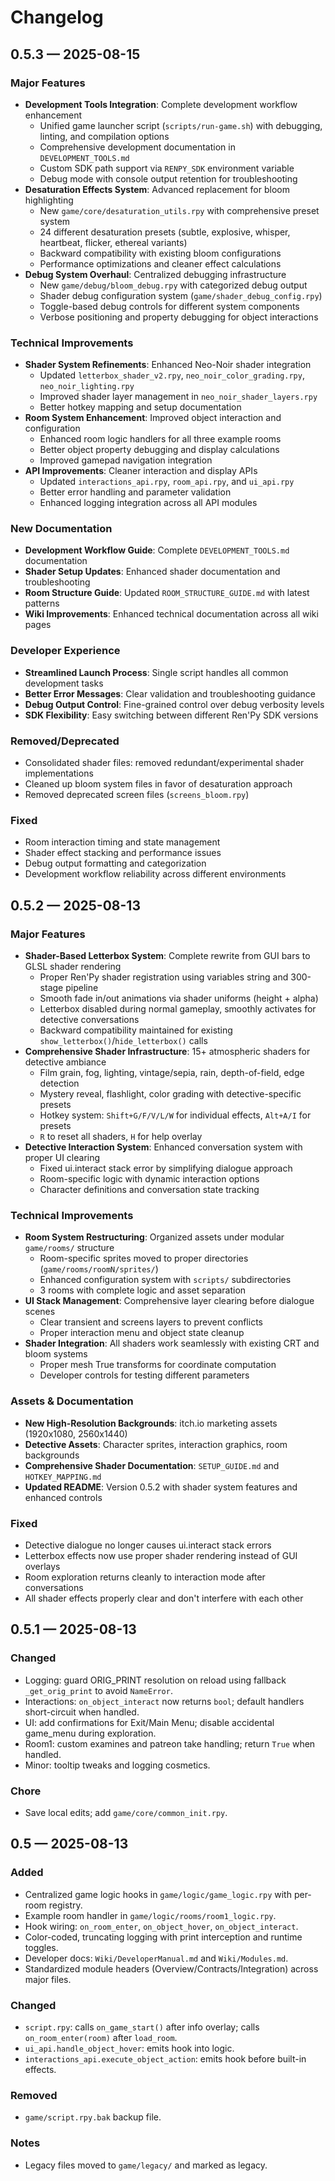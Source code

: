 # Changelog

## 0.5.3 — 2025-08-15

### Major Features
- **Development Tools Integration**: Complete development workflow enhancement
  - Unified game launcher script (`scripts/run-game.sh`) with debugging, linting, and compilation options
  - Comprehensive development documentation in `DEVELOPMENT_TOOLS.md`
  - Custom SDK path support via `RENPY_SDK` environment variable
  - Debug mode with console output retention for troubleshooting
- **Desaturation Effects System**: Advanced replacement for bloom highlighting
  - New `game/core/desaturation_utils.rpy` with comprehensive preset system
  - 24 different desaturation presets (subtle, explosive, whisper, heartbeat, flicker, ethereal variants)
  - Backward compatibility with existing bloom configurations
  - Performance optimizations and cleaner effect calculations
- **Debug System Overhaul**: Centralized debugging infrastructure
  - New `game/debug/bloom_debug.rpy` with categorized debug output
  - Shader debug configuration system (`game/shader_debug_config.rpy`)
  - Toggle-based debug controls for different system components
  - Verbose positioning and property debugging for object interactions

### Technical Improvements
- **Shader System Refinements**: Enhanced Neo-Noir shader integration
  - Updated `letterbox_shader_v2.rpy`, `neo_noir_color_grading.rpy`, `neo_noir_lighting.rpy`
  - Improved shader layer management in `neo_noir_shader_layers.rpy`
  - Better hotkey mapping and setup documentation
- **Room System Enhancement**: Improved object interaction and configuration
  - Enhanced room logic handlers for all three example rooms
  - Better object property debugging and display calculations
  - Improved gamepad navigation integration
- **API Improvements**: Cleaner interaction and display APIs
  - Updated `interactions_api.rpy`, `room_api.rpy`, and `ui_api.rpy`
  - Better error handling and parameter validation
  - Enhanced logging integration across all API modules

### New Documentation
- **Development Workflow Guide**: Complete `DEVELOPMENT_TOOLS.md` documentation
- **Shader Setup Updates**: Enhanced shader documentation and troubleshooting
- **Room Structure Guide**: Updated `ROOM_STRUCTURE_GUIDE.md` with latest patterns
- **Wiki Improvements**: Enhanced technical documentation across all wiki pages

### Developer Experience
- **Streamlined Launch Process**: Single script handles all common development tasks
- **Better Error Messages**: Clear validation and troubleshooting guidance
- **Debug Output Control**: Fine-grained control over debug verbosity levels
- **SDK Flexibility**: Easy switching between different Ren'Py SDK versions

### Removed/Deprecated
- Consolidated shader files: removed redundant/experimental shader implementations
- Cleaned up bloom system files in favor of desaturation approach
- Removed deprecated screen files (`screens_bloom.rpy`)

### Fixed
- Room interaction timing and state management
- Shader effect stacking and performance issues
- Debug output formatting and categorization
- Development workflow reliability across different environments

## 0.5.2 — 2025-08-13

### Major Features
- **Shader-Based Letterbox System**: Complete rewrite from GUI bars to GLSL shader rendering
  - Proper Ren'Py shader registration using variables string and 300-stage pipeline
  - Smooth fade in/out animations via shader uniforms (height + alpha)
  - Letterbox disabled during normal gameplay, smoothly activates for detective conversations
  - Backward compatibility maintained for existing `show_letterbox()`/`hide_letterbox()` calls
- **Comprehensive Shader Infrastructure**: 15+ atmospheric shaders for detective ambiance
  - Film grain, fog, lighting, vintage/sepia, rain, depth-of-field, edge detection
  - Mystery reveal, flashlight, color grading with detective-specific presets
  - Hotkey system: `Shift+G/F/V/L/W` for individual effects, `Alt+A/I` for presets
  - `R` to reset all shaders, `H` for help overlay
- **Detective Interaction System**: Enhanced conversation system with proper UI clearing
  - Fixed ui.interact stack error by simplifying dialogue approach
  - Room-specific logic with dynamic interaction options
  - Character definitions and conversation state tracking

### Technical Improvements
- **Room System Restructuring**: Organized assets under modular `game/rooms/` structure
  - Room-specific sprites moved to proper directories (`game/rooms/roomN/sprites/`)
  - Enhanced configuration system with `scripts/` subdirectories
  - 3 rooms with complete logic and asset separation
- **UI Stack Management**: Comprehensive layer clearing before dialogue scenes
  - Clear transient and screens layers to prevent conflicts
  - Proper interaction menu and object state cleanup
- **Shader Integration**: All shaders work seamlessly with existing CRT and bloom systems
  - Proper mesh True transforms for coordinate computation
  - Developer controls for testing different parameters

### Assets & Documentation
- **New High-Resolution Backgrounds**: itch.io marketing assets (1920x1080, 2560x1440)
- **Detective Assets**: Character sprites, interaction graphics, room backgrounds
- **Comprehensive Shader Documentation**: `SETUP_GUIDE.md` and `HOTKEY_MAPPING.md`
- **Updated README**: Version 0.5.2 with shader system features and enhanced controls

### Fixed
- Detective dialogue no longer causes ui.interact stack errors
- Letterbox effects now use proper shader rendering instead of GUI overlays
- Room exploration returns cleanly to interaction mode after conversations
- All shader effects properly clear and don't interfere with each other

## 0.5.1 — 2025-08-13

### Changed
- Logging: guard ORIG_PRINT resolution on reload using fallback `_get_orig_print` to avoid `NameError`.
- Interactions: `on_object_interact` now returns `bool`; default handlers short-circuit when handled.
- UI: add confirmations for Exit/Main Menu; disable accidental game_menu during exploration.
- Room1: custom examines and patreon take handling; return `True` when handled.
- Minor: tooltip tweaks and logging cosmetics.

### Chore
- Save local edits; add `game/core/common_init.rpy`.

## 0.5 — 2025-08-13

### Added
- Centralized game logic hooks in `game/logic/game_logic.rpy` with per-room registry.
- Example room handler in `game/logic/rooms/room1_logic.rpy`.
- Hook wiring: `on_room_enter`, `on_object_hover`, `on_object_interact`.
- Color-coded, truncating logging with print interception and runtime toggles.
- Developer docs: `Wiki/DeveloperManual.md` and `Wiki/Modules.md`.
- Standardized module headers (Overview/Contracts/Integration) across major files.

### Changed
- `script.rpy`: calls `on_game_start()` after info overlay; calls `on_room_enter(room)` after `load_room`.
- `ui_api.handle_object_hover`: emits hook into logic.
- `interactions_api.execute_object_action`: emits hook before built-in effects.

### Removed
- `game/script.rpy.bak` backup file.

### Notes
- Legacy files moved to `game/legacy/` and marked as legacy.
